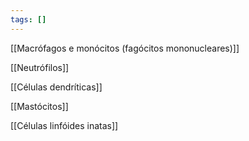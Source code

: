 ```yaml
---
tags: []
---
```

[[Macrófagos e monócitos (fagócitos mononucleares)]]

[[Neutrófilos]]

[[Células dendríticas]]

[[Mastócitos]]

[[Células linfóides inatas]]

